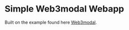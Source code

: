 # Simple Web3modal Webapp

Built on the example found here [Web3modal](https://github.com/web3modal/web3modal).
